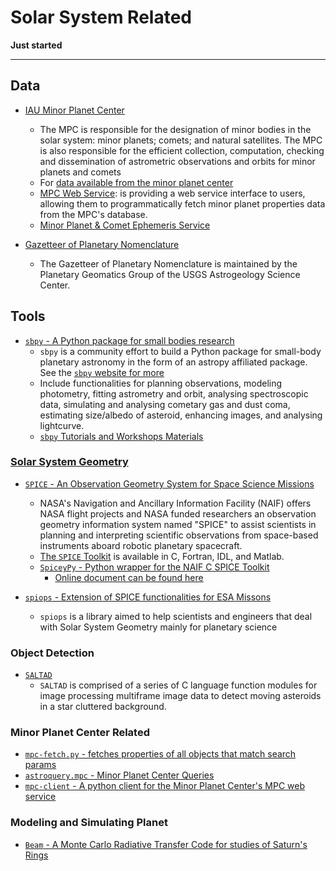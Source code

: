 # Solar System Related

**Just started**

----

## Data

* [IAU Minor Planet Center](https://minorplanetcenter.net/iau/mpc.html)
    - The MPC is responsible for the designation of minor bodies in the solar system: minor planets; comets; and natural satellites. The MPC is also responsible for the efficient collection, computation, checking and dissemination of astrometric observations and orbits for minor planets and comets
    - For [data available from the minor planet center](https://minorplanetcenter.net/data)
    - [MPC Web Service](https://minorplanetcenter.net//web_service): is providing a web service interface to users, allowing them to programmatically fetch minor planet properties data from the MPC's database. 
    - [Minor Planet & Comet Ephemeris Service](https://www.minorplanetcenter.net/iau/MPEph/MPEph.html)

* [Gazetteer of Planetary Nomenclature](https://planetarynames.wr.usgs.gov/)
    - The Gazetteer of Planetary Nomenclature is maintained by the Planetary Geomatics Group of the USGS Astrogeology Science Center.

## Tools

* [`sbpy` - A Python package for small bodies research](https://github.com/NASA-Planetary-Science/sbpy)
    - `sbpy` is a community effort to build a Python package for small-body planetary astronomy in the form of an astropy affiliated package. See the [`sbpy` website for more](http://mommermi.github.io/)
    - Include functionalities for planning observations, modeling photometry, fitting astrometry and orbit, analysing spectroscopic data, simulating and analysing cometary gas and dust coma, estimating size/albedo of asteroid, enhancing images, and analysing lightcurve.
    - [`sbpy` Tutorials and Workshops Materials](https://github.com/NASA-Planetary-Science/sbpy-tutorial)

### [Solar System Geometry](https://naif.jpl.nasa.gov/naif/solar_system_geometry.pdf)

* [`SPICE` - An Observation Geometry System for Space Science Missions](https://naif.jpl.nasa.gov/naif/)
    - NASA's Navigation and Ancillary Information Facility (NAIF) offers NASA flight projects and NASA funded researchers an observation geometry information system named "SPICE" to assist scientists in planning and interpreting scientific observations from space-based instruments aboard robotic planetary spacecraft.  
    - [The `SPICE` Toolkit](https://naif.jpl.nasa.gov/naif/toolkit.html) is available in C, Fortran, IDL, and Matlab.
    - [`SpiceyPy` - Python wrapper for the NAIF C SPICE Toolkit](https://github.com/AndrewAnnex/SpiceyPy)
        - [Online document can be found here](https://spiceypy.readthedocs.io/en/master/)

* [`spiops` - Extension of SPICE functionalities for ESA Missons](https://github.com/esaSPICEservice/spiops)
    - `spiops` is a library aimed to help scientists and engineers that deal with Solar System Geometry mainly for planetary science

### Object Detection

* [`SALTAD`](https://github.com/NASA-Planetary-Science/SALTAD)
    - `SALTAD` is comprised of a series of C language function modules for image processing multiframe image data to detect moving asteroids in a star cluttered background.

### Minor Planet Center Related 

* [`mpc-fetch.py` - fetches properties of all objects that match search params](https://minorplanetcenter.net/mpc-fetch.py)
* [`astroquery.mpc` - Minor Planet Center Queries](https://astroquery.readthedocs.io/en/latest/mpc/mpc.html)
* [`mpc-client` - A python client for the Minor Planet Center's MPC web service](https://github.com/qdonnellan/mpc-client)

### Modeling and Simulating Planet

* [`Beam` - A Monte Carlo Radiative Transfer Code for studies of Saturn's Rings](https://github.com/physicsguy42/BEAM_beta)